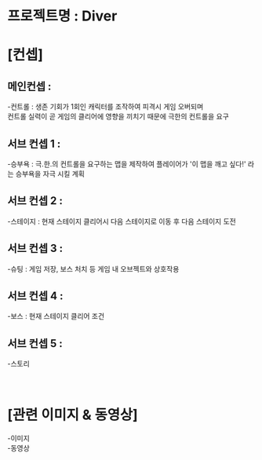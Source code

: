 프로젝트명 : Diver
==================
# [컨셉]

## 메인컨셉 :  
-컨트롤 : 생존 기회가 1회인 캐릭터를 조작하여 피격시 게임 오버되며  
컨트롤 실력이 곧 게임의 클리어에 영향을 끼치기 때문에 극한의 컨트롤을 요구
## 서브 컨셉 1 :  
-승부욕 : 극.한.의 컨트롤을 요구하는 맵을 제작하여 플레이어가 '이 맵을 깨고 싶다!' 라는  승부욕을 자극 시킬 계획
## 서브 컨셉 2 :  
-스테이지 : 현재 스테이지 클리어시 다음 스테이지로 이동 후 다음 스테이지 도전
## 서브 컨셉 3 :  
-슈팅 : 게임 저장, 보스 처치 등 게임 내 오브젝트와 상호작용
## 서브 컨셉 4 :  
-보스 : 현재 스테이지 클리어 조건
## 서브 컨셉 5 :  
-스토리  
<br><br>
# [관련 이미지 & 동영상]  
-이미지  
-동영상
